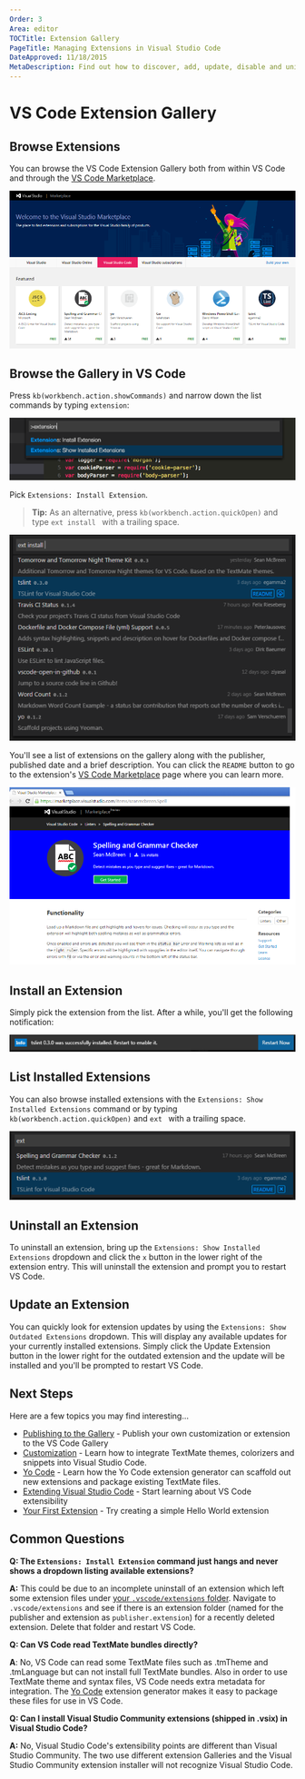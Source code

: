 ```yaml
---
Order: 3
Area: editor
TOCTitle: Extension Gallery
PageTitle: Managing Extensions in Visual Studio Code
DateApproved: 11/18/2015
MetaDescription: Find out how to discover, add, update, disable and uninstall Visual Studio Code extensions (plug-ins) through the Extension Gallery.
---
```


# VS Code Extension Gallery

## Browse Extensions

You can browse the VS Code Extension Gallery both from within VS Code and through the [VS Code Marketplace](http://marketplace.visualstudio.com/#VSCode).

![marketplace](images/extension-gallery/marketplace.png) 

## Browse the Gallery in VS Code

Press `kb(workbench.action.showCommands)` and narrow down the list commands by typing `extension`:

![F1 Extensions](images/extension-gallery/f1extensions.png)

Pick `Extensions: Install Extension`.

> **Tip:** As an alternative, press `kb(workbench.action.quickOpen)` and type `ext install ` with a trailing space.

![ext install](images/extension-gallery/ext-install.png)

You'll see a list of extensions on the gallery along with the publisher, published date and a brief description.  You can click the `README` button to go to the extension's [VS Code Marketplace](http://marketplace.visualstudio.com/#VSCode) page where you can learn more.

![marketplace readme](images/extension-gallery/marketplace-readme.png)

## Install an Extension

Simply pick the extension from the list. After a while, you'll get the following notification:

![installed](images/extension-gallery/installed.png)

## List Installed Extensions

You can also browse installed extensions with the `Extensions: Show Installed Extensions` command or by typing `kb(workbench.action.quickOpen)` and `ext ` with a trailing space.

![installed extensions](images/extension-gallery/installed-extensions.png)

## Uninstall an Extension

To uninstall an extension, bring up the `Extensions: Show Installed Extensions` dropdown and click the `x` button in the lower right of the extension entry. This will uninstall the extension and prompt you to restart VS Code.

## Update an Extension

You can quickly look for extension updates by using the `Extensions: Show Outdated Extensions` dropdown.  This will display any available updates for your currently installed extensions. Simply click the Update Extension button in the lower right for the outdated extension and the update will be installed and you'll be prompted to restart VS Code.

## Next Steps
Here are a few topics you may find interesting...

* [Publishing to the Gallery](/docs/tools/vscecli.md) - Publish your own customization or extension to the VS Code Gallery
* [Customization](/docs/customization/overview.md) - Learn how to integrate TextMate themes, colorizers and snippets into Visual Studio Code.
* [Yo Code](/docs/tools/yocode.md) - Learn how the Yo Code extension generator can scaffold out new extensions and package existing TextMate files.
* [Extending Visual Studio Code](/docs/extensions/overview.md) - Start learning about VS Code extensibility
* [Your First Extension](/docs/extensions/example-hello-world.md) - Try creating a simple Hello World extension

## Common Questions

**Q: The `Extensions: Install Extension` command just hangs and never shows a dropdown listing available extensions?**

**A:** This could be due to an incomplete uninstall of an extension which left some extension files under [your `.vscode/extensions` folder](/docs/extensions/install-extension.md#your-extensions-folder).  Navigate to `.vscode/extensions` and see if there is an extension folder (named for the publisher and extension as `publisher.extension`) for a recently deleted extension.  Delete that folder and restart VS Code.  

**Q: Can VS Code read TextMate bundles directly?**

**A**: No, VS Code can read some TextMate files such as .tmTheme and .tmLanguage but can not install full TextMate bundles. Also in order to use TextMate theme and syntax files, VS Code needs extra metadata for integration.  The [Yo Code](/docs/tools/yocode.md) extension generator makes it easy to package these files for use in VS Code.

**Q: Can I install Visual Studio Community extensions (shipped in .vsix) in Visual Studio Code?**

**A:** No, Visual Studio Code's extensibility points are different than Visual Studio Community.  The two use different extension Galleries and the Visual Studio Community extension installer will not recognize Visual Studio Code.


